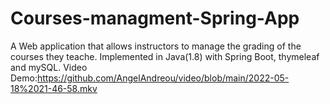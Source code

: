 # Courses-managment-Spring-App
A Web application that allows instructors to manage the grading of the courses they teache. Implemented in Java(1.8) with Spring Boot, thymeleaf and mySQL.
Video Demo:https://github.com/AngelAndreou/video/blob/main/2022-05-18%2021-46-58.mkv
